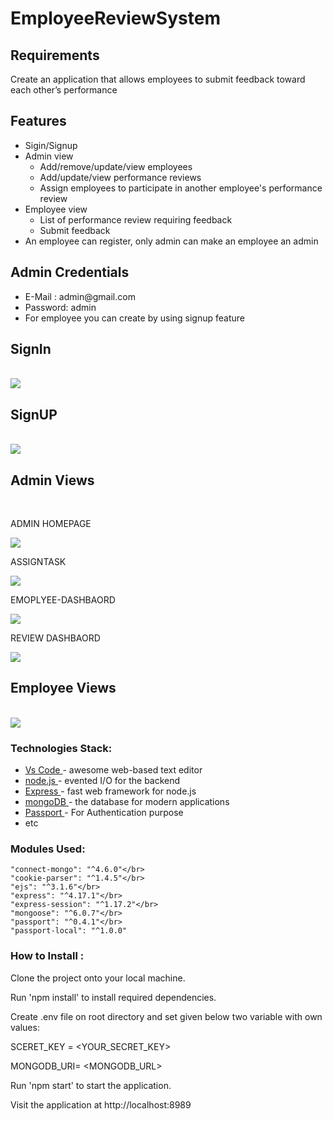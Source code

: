 # EmployeeReviewSystem
<h2>Requirements</h2>
<p>Create an application that allows employees to submit feedback toward each other’s performance<p>
<h2>Features</h2>
<ul>
<li>Sigin/Signup</li>
<li>Admin view<ul>
<li>Add/remove/update/view employees</li>
<li>Add/update/view performance reviews</li>
<li>Assign employees to participate in another employee's performance review</li></ul>
</li>
<li>Employee view<ul>
<li>List of performance review requiring feedback</li>
<li>Submit feedback</li></ul> </li>
<li>An employee can register, only admin can make an employee an admin</li></ul>
<h2>Admin Credentials</h2>
<ul>
  <li>E-Mail : admin@gmail.com</li>
  <li>Password: admin</li>
  <li>For employee you can create by using signup feature</li>
</ul>
<h2> SignIn</h2>
</br>
<img src="screenshots/sigin.JPG"></br>
<h2> SignUP</h2>
</br>
<img src="screenshots/siginup.JPG"></br>
<h2> Admin Views </h2>
</br>
<p>ADMIN HOMEPAGE</p>
<img src="screenshots/adminhompage.JPG">
</br>
<p>ASSIGNTASK</p>
<img src="screenshots/AssigntaskTab.JPG">
</br>
<p>EMOPLYEE-DASHBAORD</p>
<img src="screenshots/E-dashbaord.JPG">
</br>
<p>REVIEW DASHBAORD</p>
<img src="screenshots/R-dashbaord.JPG">
</br>
<h2> Employee Views </h2>
</br>
<img src="screenshots/StudentView.JPG">


### Technologies Stack: ######
<ul>
  <li><a href="https://code.visualstudio.com/">Vs Code </a>- awesome web-based text editor </li>
  <li><a href="https://nodejs.org/en//">node.js </a>- evented I/O for the backend </li>
  <li><a href="https://expressjs.com/">Express </a>- fast web framework for node.js </li>
  <li><a href="https://www.mongodb.com/">mongoDB </a>- the database for modern applications </li>
  <li><a href="http://www.passportjs.org/">Passport </a>- For Authentication purpose </li>
  <li>etc </li>
</ul>

### Modules Used: ######

    "connect-mongo": "^4.6.0"</br>
    "cookie-parser": "^1.4.5"</br>
    "ejs": "^3.1.6"</br>
    "express": "^4.17.1"</br>
    "express-session": "^1.17.2"</br>
    "mongoose": "^6.0.7"</br>
    "passport": "^0.4.1"</br>
    "passport-local": "^1.0.0"
 
 ### How to Install : ######
 
Clone the project onto your local machine.

Run 'npm install' to install required dependencies.

Create .env file on root directory and set given below two variable with own values:
  
  SCERET_KEY = <YOUR_SECRET_KEY>
  
  MONGODB_URI= <MONGODB_URL>

Run 'npm start' to start the application.

Visit the application at http://localhost:8989

